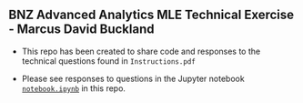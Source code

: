 ## BNZ Advanced Analytics MLE Technical Exercise - Marcus David Buckland

* This repo has been created to share code and responses to the technical questions found in `Instructions.pdf`

* Please see responses to questions in the Jupyter notebook [`notebook.ipynb`](notebook.ipynb) in this repo.

